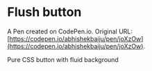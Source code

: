 # Flush button

A Pen created on CodePen.io. Original URL: [https://codepen.io/abhishekbaiju/pen/joXzOw](https://codepen.io/abhishekbaiju/pen/joXzOw).

Pure CSS button with fluid background
